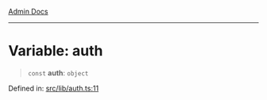 [Admin Docs](/)

***

# Variable: auth

> `const` **auth**: `object`

Defined in: [src/lib/auth.ts:11](https://github.com/PalisadoesFoundation/talawa-api/blob/4f56a5331bd7a5f784e82913103662f37b427f3e/src/lib/auth.ts#L11)
